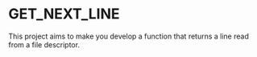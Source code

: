 # GET_NEXT_LINE
This project aims to make you develop a function that returns a line read from a file descriptor.
